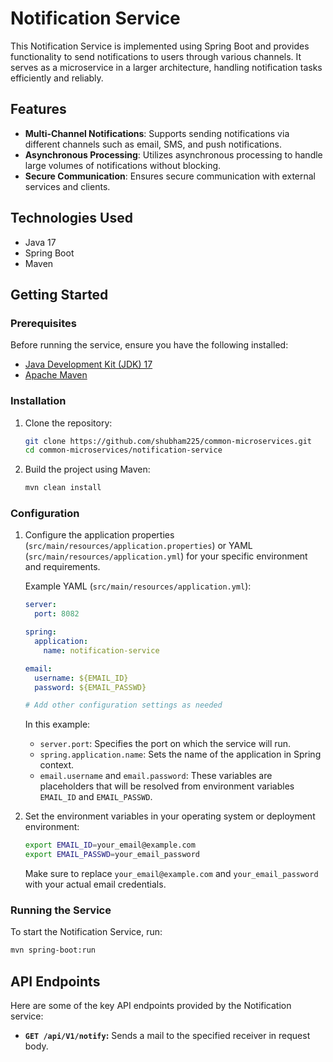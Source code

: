 # Notification Service

This Notification Service is implemented using Spring Boot and provides functionality to send notifications to users through various channels. It serves as a microservice in a larger architecture, handling notification tasks efficiently and reliably.

## Features

- **Multi-Channel Notifications**: Supports sending notifications via different channels such as email, SMS, and push notifications.
- **Asynchronous Processing**: Utilizes asynchronous processing to handle large volumes of notifications without blocking.
- **Secure Communication**: Ensures secure communication with external services and clients.

## Technologies Used

- Java 17
- Spring Boot
- Maven

## Getting Started

### Prerequisites

Before running the service, ensure you have the following installed:

- [Java Development Kit (JDK) 17](https://www.oracle.com/java/technologies/javase-jdk17-downloads.html)
- [Apache Maven](https://maven.apache.org/)

### Installation

1. Clone the repository:

    ```bash
    git clone https://github.com/shubham225/common-microservices.git
    cd common-microservices/notification-service
    ```

2. Build the project using Maven:

    ```bash
    mvn clean install
    ```

### Configuration

1. Configure the application properties (`src/main/resources/application.properties`) or YAML (`src/main/resources/application.yml`) for your specific environment and requirements.

   Example YAML (`src/main/resources/application.yml`):

    ```yaml
    server:
      port: 8082

    spring:
      application:
        name: notification-service

    email:
      username: ${EMAIL_ID}
      password: ${EMAIL_PASSWD}

    # Add other configuration settings as needed
    ```

   In this example:
    - `server.port`: Specifies the port on which the service will run.
    - `spring.application.name`: Sets the name of the application in Spring context.
    - `email.username` and `email.password`: These variables are placeholders that will be resolved from environment variables `EMAIL_ID` and `EMAIL_PASSWD`.

2. Set the environment variables in your operating system or deployment environment:

    ```bash
    export EMAIL_ID=your_email@example.com
    export EMAIL_PASSWD=your_email_password
    ```

   Make sure to replace `your_email@example.com` and `your_email_password` with your actual email credentials.

### Running the Service

To start the Notification Service, run:

```bash
mvn spring-boot:run
```

## API Endpoints

Here are some of the key API endpoints provided by the Notification service:

- **`GET /api/V1/notify`:** Sends a mail to the specified receiver in request body.